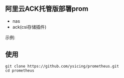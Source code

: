 ## 阿里云ACK托管版部署prom

- nas
- ack(csi存储插件)

示例:



## 使用

```
git clone https://github.com/ysicing/prometheus.git
cd prometheus
```